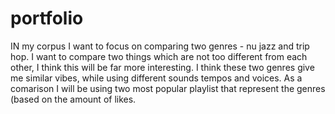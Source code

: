 # portfolio
IN my corpus I want to focus on comparing two genres - nu jazz and trip hop. I want to compare two things which are not too different from each other, I think this will be far more interesting. I think these two genres give me similar vibes, while using different sounds tempos and voices. As a comarison I will be using two most popular playlist that represent the genres (based on the amount of likes. 

